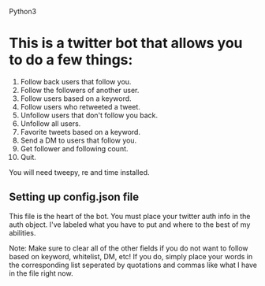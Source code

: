 Python3

# This is a twitter bot that allows you to do a few things:


1. Follow back users that follow you. 
2. Follow the followers of another user. 
3. Follow users based on a keyword. 
4. Follow users who retweeted a tweet.
5. Unfollow users that don't follow you back. 
6. Unfollow all users. 
7. Favorite tweets based on a keyword. 
8. Send a DM to users that follow you. 
9. Get follower and following count.
10. Quit. 


You will need tweepy, re and time installed.

## Setting up config.json file

This file is the heart of the bot. You must place your twitter auth info in the auth object. I've labeled what you have to put and where to the best of my abilities. 

Note: Make sure to clear all of the other fields if you do not want to follow based on keyword, whitelist, DM, etc! If you do, simply place your words in the corresponding list seperated by quotations and commas like what I have in the file right now.